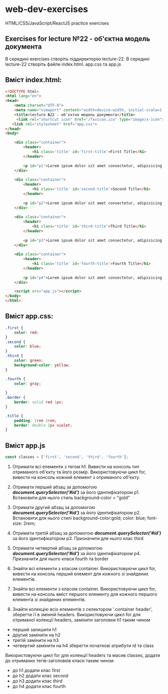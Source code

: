 # web-dev-exercises
HTML/CSS/JavaScript/ReactJS practice exercises
## Exercises for lecture №22 - об'єктна модель документа

В середині exercises створіть піддиректорію lecture-22. В середині lecture-22 створіть файли index.html. app.css та app.js

## Вміст index.html:
```html
<!DOCTYPE html>
<html lang="en">
<head>
    <meta charset="UTF-8">
    <meta name="viewport" content="width=device-width, initial-scale=1.0">
    <title>lecture №22 - об'єктна модель документа</title>
	 <link rel="shortcut icon" href="/favicon.ico" type="image/x-icon">
   <link rel="stylesheet" href="app.css">
</head>
<body>

    <div class="container">
        <header>
            <h1 class='title' id='first-title'>First Title</h1>
        </header>
        
        <p id="p1">Lorem ipsum dolor sit amet consectetur, adipisicing elit. Labore accusantium distinctio explicabo iure possimus natus obcaecati fugiat voluptas id, eveniet ab, voluptate repellat? Inventore voluptate perferendis sequi distinctio qui consectetur.</p>
    </div>
    
    <div class="container">
        <header>
            <h1 class='title' id='second-title'>Second Title</h1>
        </header>
        
        <p id="p2">Lorem ipsum dolor sit amet consectetur, adipisicing elit. Labore accusantium distinctio explicabo iure possimus natus obcaecati fugiat voluptas id, eveniet ab, voluptate repellat? Inventore voluptate perferendis sequi distinctio qui consectetur.</p>
    </div>
    
    <div class="container">
        <header>
            <h1 class='title' id='third-title'>Third Title</h1>
        </header>
        
        <p id="p3">Lorem ipsum dolor sit amet consectetur, adipisicing elit. Labore accusantium distinctio explicabo iure possimus natus obcaecati fugiat voluptas id, eveniet ab, voluptate repellat? Inventore voluptate perferendis sequi distinctio qui consectetur.</p>
    </div>
    
    <div class="container">
        <header>
            <h1 class='title' id='fourth-title'>Fourth Title</h1>
        </header>
    
        <p id="p4">Lorem ipsum dolor sit amet consectetur, adipisicing elit. Labore accusantium distinctio explicabo iure possimus natus obcaecati fugiat voluptas id, eveniet ab, voluptate repellat? Inventore voluptate perferendis sequi distinctio qui consectetur.</p>
    </div>

    <script src="app.js"></script>
</body>
</html>

```

## Вміст app.css:
```css
.first {
    color: red;
}
.second {
    color: blue;
}
.third {
    color: green;
    background-color: yellow;
}

.fourth {
    color: gray;
    
}
.border {
    border: solid red 1px;
}

.title {
    padding: 1rem 2rem;
    border: double 2px violet;
}
```
## Вміст app.js

```js
const classes = ['first', 'second', 'third', 'fourth'];
```

1. Отримати всі елементи з тегом h1. Вивести на консоль тип отриманого об'єкту та його розмір. Використовуючи цикл for, вивести на консоль кожний елемент з отриманого об'єкту.



2. Отримати перший абзац за допомогою **_document.querySelector('#id')_** за його ідентифікатором p1. Встановити для нього стиль background-color = "gold"


3. Отримати другий абзац за допомогою **_document.querySelector('#id')_** за його ідентифікатором p2. Встановити для нього стилі background-color:gold; color: blue; font-size: 2rem;


4. Отримати третій абзац за допомогою **_document.querySelector('#id')_** за його ідентифікатором p3. Призначити для нього клас third


5. Отримати четвертий абзац за допомогою **_document.querySelector('#id')_** за його ідентифікатором p4. Призначити для нього класи fourth та border


6. Знайти всі елементи з класом container. Використовуючи цикл for, вивести на консоль перший елемент для кожного зі знайдених елементів.

7. Знайти всі елементи з класом container. Використовуючи цикл for, вивести на консоль вміст першого елементу для кожного першого елемента зі знайдених елементів.

8. Знайти колекцію всіх елементів з селектором '.container header', зберегти її в змінній headers. Використовуючи цикл for для отриманої колекції headers, замінити заголовки h1 таким чином
- перший залишити h1
- другий замінити на h2
- третій замінити на h3
- четвертий замінити на h4
  зберегти початкові атрибути id та class

Використовуючи цикл for для колекції headers та масив classes, додати  до отриманих тегів-заголовків класи таким чином
- до h1 додати клас first
- до h2 додати клас second
- до h3 додати клас third
- до h4 додати клас fourth

